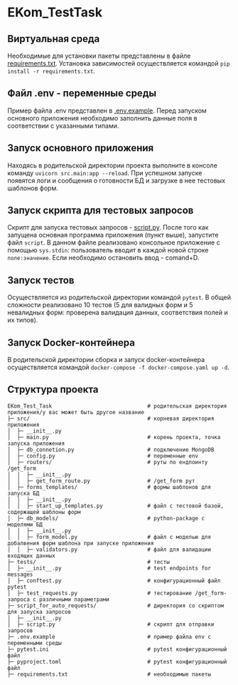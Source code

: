 # EKom_TestTask

## Виртуальная среда
Необходимые для установки пакеты представлены в файле [requirements.txt](https://github.com/Anastasiia-Pov/EKom_TestTask/blob/main/requirements.txt). 
Установка зависимостей осуществляется командой `pip install -r requirements.txt`.

## Файл .env - переменные среды
Пример файла .env представлен в [.env.example](https://github.com/Anastasiia-Pov/EKom_TestTask/blob/main/.env.example).
Перед запуском основного приложения необходимо заполнить данные поля в соответствии с указанными типами.

## Запуск основного приложения
Находясь в родительской директории проекта выполните в консоле команду `uvicorn src.main:app --reload`.
При успешном запуске появятся логи и сообщения о готовности БД и загрузке в нее тестовых шаблонов форм.

## Запуск скрипта для тестовых запросов
Скрипт для запуска тестовых запросов - [script.py](https://github.com/Anastasiia-Pov/EKom_TestTask/blob/main/script_for_auto_requests/script.py).
После того как запущена основная программа приложения (пункт выше), запустите файл `script`.
В данном файле реализовано консольное приложение с помощью `sys.stdin`: пользователь вводит в каждой новой строке `поле:значение`.
Если необходимо остановить ввод - comand+D.

## Запуск тестов
Осуществляется из родительской директории командой `pytest`.
В общей сложности реализовано 10 тестов (5 для валидных форм и 5 невалидных форм: проверена валидация данных, соответствия полей и их типов).

## Запуск Docker-контейнера
В родительской директории сборка и запуск docker-контейнера осуществляется командой `docker-compose -f docker-compose.yaml up -d`.

## Структура проекта
```
EKom_Test_Task                              # родительская директория приложения/у вас может быть другое название
├─ src/                                     # корневая директория приложения                           
│  ├─ __init__.py                           
│  ├─ main.py                               # корень проекта, точка запуска приложения
│  ├─ db_connetion.py                       # подключение MongoDB
│  ├─ config.py                             # переменные env
│  ├─ routers/                              # руты по ендпоинту /get_form
│  │  ├─ __init__.py                        
│  │  ├─ get_form_route.py                  # /get_form рут 
│  ├─ forms_templates/                      # формы шаблонов для запуска БД
│  │  ├─ __init__.py                                                   
│  │  ├─ start_up_templates.py              # файл с тестовой базой, содержащей шаблоны форм
│  ├─ db_models/                            # python-package с моделями БД
│  │  ├─ __init__.py                                                   
│  │  ├─ form_model.py                      # файл с моделью для добалвения форм шаблона при запуске приложения
│  │  ├─ validators.py                      # файл для валидации входящих данных
├─ tests/                                   # тесты
│  ├─ __init__.py                           # test endpoints for messages
│  ├─ conftest.py                           # конфигурационный файл pytest
│  ├─ test_requests.py                      # тестирование /get_form-запроса с различными параметрами
├─ script_for_auto_requests/                # директория со скриптом для запуска запросов
│  ├─ __init__.py
│  ├─ script.py                             # скрипт для отправки запросов
├─ .env.example                             # пример файла env с переменными среды
├─ pytest.ini                               # pytest конфигурационный файл
├─ pyproject.toml                           # pytest конфигурационный файл
├─ requirements.txt                         # необходимые пакеты
```
